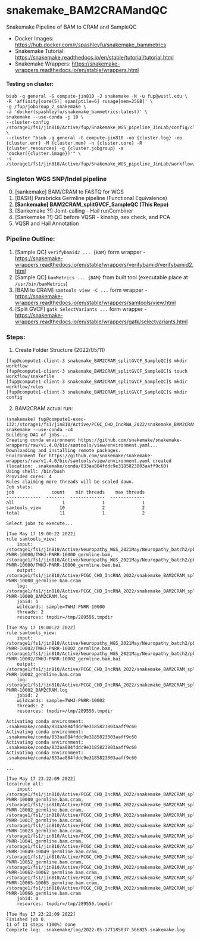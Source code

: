 # snakemake_BAM2CRAMandQC
Snakemake Pipeline of BAM to CRAM and SampleQC

* Docker Images: https://hub.docker.com/r/spashleyfu/snakemake_bammetrics
* Snakemake Tutorial: https://snakemake.readthedocs.io/en/stable/tutorial/tutorial.html
* Snakemake Wrappers: https://snakemake-wrappers.readthedocs.io/en/stable/wrappers.html

#### Testing on cluster:

```
bsub -q general -G compute-jin810 -J snakemake -N -u fup@wustl.edu \
-R 'affinity[core(5)] span[ptile=6] rusage[mem=25GB]' \
-g /fup/jobGroup_2_snakemake \
-a 'docker(spashleyfu/snakemake_bammetrics:latest)' \
snakemake --use-conda -j 10 \
--cluster-config /storage1/fs1/jin810/Active/fup/Snakemake_WGS_pipeline_JinLab/config/cluster.json \
--cluster "bsub -q general -G compute-jin810 -oo {cluster.log} -eo {cluster.err} -M {cluster.mem} -n {cluster.core} -R {cluster.resources} -g {cluster.jobgroup} -a 'docker({cluster.image})'" \
-s /storage1/fs1/jin810/Active/fup/Snakemake_WGS_pipeline_JinLab/workflow/snakefile
```


### Singleton WGS SNP/Indel pipeline

0. [sankemake] BAM/CRAM to FASTQ for WGS
1. [BASH] Parabricks Germline pipeline (Functional Equivalence)
2. **[Sankemake] BAM2CRAM_splitGVCF_SampleQC (This Repo)**
3. [Sankemake ?!] Joint-calling - Hail runCombiner
4. [Sankemake ?!] QC before VQSR - kinship, sex check, and PCA
5. VQSR and Hail Annotation


### Pipeline Outline:

1. [Sample QC] `verifybamid2 ... {BAM}` form wrapper - https://snakemake-wrappers.readthedocs.io/en/stable/wrappers/verifybamid/verifybamid2.html
2. [Sample QC] `bamMetrics ... {BAM}` from built tool (executable place at `/usr/bin/bamMetrics`)
3. [BAM to CRAM] `samtools view -C ...` form wrapper - https://snakemake-wrappers.readthedocs.io/en/stable/wrappers/samtools/view.html
4. [Split GVCF] `gatk SelectVariants ...` form wrapper - https://snakemake-wrappers.readthedocs.io/en/stable/wrappers/gatk/selectvariants.html


### Steps:

1. Create Folder Structure (2022/05/11)

```
[fup@compute1-client-3 snakemake_BAM2CRAM_splitGVCF_SampleQC]$ mkdir workflow
[fup@compute1-client-3 snakemake_BAM2CRAM_splitGVCF_SampleQC]$ touch workflow/snakefile
[fup@compute1-client-3 snakemake_BAM2CRAM_splitGVCF_SampleQC]$ mkdir workflow/rules
[fup@compute1-client-3 snakemake_BAM2CRAM_splitGVCF_SampleQC]$ mkdir config
```

2. BAM2CRAM actual run:

```
(snakemake) fup@compute1-exec-132:/storage1/fs1/jin810/Active/PCGC_CHD_IncRNA_2022/snakemake_BAM2CRAM_splitGVCF_SampleQC$ snakemake --use-conda -c4
Building DAG of jobs...
Creating conda environment https://github.com/snakemake/snakemake-wrappers/raw/v1.4.0/bio/samtools/view/environment.yaml...
Downloading and installing remote packages.
Environment for https://github.com/snakemake/snakemake-wrappers/raw/v1.4.0/bio/samtools/view/environment.yaml created (location: .snakemake/conda/833aa884fddc9e3185823803aaff9c60)
Using shell: /bin/bash
Provided cores: 4
Rules claiming more threads will be scaled down.
Job stats:
job              count    min threads    max threads
-------------  -------  -------------  -------------
all                  1              1              1
samtools_view       10              2              2
total               11              1              2

Select jobs to execute...

[Tue May 17 19:00:22 2022]
rule samtools_view:
    input: /storage1/fs1/jin810/Active/Neuropathy_WGS_2021May/Neuropathy_batch2/pbOut_v2/pb_germline/TWHJ-PNRR-10000/TWHJ-PNRR-10000_germline.bam, /storage1/fs1/jin810/Active/Neuropathy_WGS_2021May/Neuropathy_batch2/pbOut_v2/pb_germline/TWHJ-PNRR-10000/TWHJ-PNRR-10000_germline.bam.bai
    output: /storage1/fs1/jin810/Active/PCGC_CHD_IncRNA_2022/snakemake_BAM2CRAM_splitGVCF_SampleQC/results/TWHJ-PNRR-10000_germline.bam.cram
    log: /storage1/fs1/jin810/Active/PCGC_CHD_IncRNA_2022/snakemake_BAM2CRAM_splitGVCF_SampleQC/logs/BAM2CRAM/TWHJ-PNRR-10000_BAM2CRAM.log
    jobid: 1
    wildcards: sample=TWHJ-PNRR-10000
    threads: 2
    resources: tmpdir=/tmp/289556.tmpdir

[Tue May 17 19:00:22 2022]
rule samtools_view:
    input: /storage1/fs1/jin810/Active/Neuropathy_WGS_2021May/Neuropathy_batch2/pbOut_v2/pb_germline/TWHJ-PNRR-10002/TWHJ-PNRR-10002_germline.bam, /storage1/fs1/jin810/Active/Neuropathy_WGS_2021May/Neuropathy_batch2/pbOut_v2/pb_germline/TWHJ-PNRR-10002/TWHJ-PNRR-10002_germline.bam.bai
    output: /storage1/fs1/jin810/Active/PCGC_CHD_IncRNA_2022/snakemake_BAM2CRAM_splitGVCF_SampleQC/results/TWHJ-PNRR-10002_germline.bam.cram
    log: /storage1/fs1/jin810/Active/PCGC_CHD_IncRNA_2022/snakemake_BAM2CRAM_splitGVCF_SampleQC/logs/BAM2CRAM/TWHJ-PNRR-10002_BAM2CRAM.log
    jobid: 2
    wildcards: sample=TWHJ-PNRR-10002
    threads: 2
    resources: tmpdir=/tmp/289556.tmpdir

Activating conda environment: .snakemake/conda/833aa884fddc9e3185823803aaff9c60
Activating conda environment: .snakemake/conda/833aa884fddc9e3185823803aaff9c60
Activating conda environment: .snakemake/conda/833aa884fddc9e3185823803aaff9c60
Activating conda environment: .snakemake/conda/833aa884fddc9e3185823803aaff9c60

...

[Tue May 17 23:22:09 2022]
localrule all:
    input: /storage1/fs1/jin810/Active/PCGC_CHD_IncRNA_2022/snakemake_BAM2CRAM_splitGVCF_SampleQC/results/TWHJ-PNRR-10000_germline.bam.cram, /storage1/fs1/jin810/Active/PCGC_CHD_IncRNA_2022/snakemake_BAM2CRAM_splitGVCF_SampleQC/results/TWHJ-PNRR-10002_germline.bam.cram, /storage1/fs1/jin810/Active/PCGC_CHD_IncRNA_2022/snakemake_BAM2CRAM_splitGVCF_SampleQC/results/TWHJ-PNRR-10017_germline.bam.cram, /storage1/fs1/jin810/Active/PCGC_CHD_IncRNA_2022/snakemake_BAM2CRAM_splitGVCF_SampleQC/results/TWHJ-PNRR-10023_germline.bam.cram, /storage1/fs1/jin810/Active/PCGC_CHD_IncRNA_2022/snakemake_BAM2CRAM_splitGVCF_SampleQC/results/TWHJ-PNRR-10041_germline.bam.cram, /storage1/fs1/jin810/Active/PCGC_CHD_IncRNA_2022/snakemake_BAM2CRAM_splitGVCF_SampleQC/results/TWHJ-PNRR-10049-10049_germline.bam.cram, /storage1/fs1/jin810/Active/PCGC_CHD_IncRNA_2022/snakemake_BAM2CRAM_splitGVCF_SampleQC/results/TWHJ-PNRR-10052_germline.bam.cram, /storage1/fs1/jin810/Active/PCGC_CHD_IncRNA_2022/snakemake_BAM2CRAM_splitGVCF_SampleQC/results/TWHJ-PNRR-10062-10062_germline.bam.cram, /storage1/fs1/jin810/Active/PCGC_CHD_IncRNA_2022/snakemake_BAM2CRAM_splitGVCF_SampleQC/results/TWHJ-PNRR-10065-10065_germline.bam.cram, /storage1/fs1/jin810/Active/PCGC_CHD_IncRNA_2022/snakemake_BAM2CRAM_splitGVCF_SampleQC/results/TWHJ-PNRR-10066_germline.bam.cram
    jobid: 0
    resources: tmpdir=/tmp/289556.tmpdir

[Tue May 17 23:22:09 2022]
Finished job 0.
11 of 11 steps (100%) done
Complete log: .snakemake/log/2022-05-17T185837.566825.snakemake.log
```
